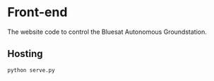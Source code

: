# Front-end

The website code to control the Bluesat Autonomous Groundstation.

## Hosting

`python serve.py`